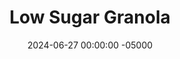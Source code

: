 ---
layout: post
title:  "Low Sugar Granola"
date:   2024-06-27 00:00:00 -05000
categories: 
- Recipes
- Finger Foods
permalink: /recipes/granola
image: /assets/Food/Finger Food/Granola/granola-cover.jpg
ing: granola-ing
facts: granola-facts
section1: 
start2: 
section2: 
start3: 
section3: 
start4: 
section4: 
start5: 
section5: 
Prep: 15
Rest: 
Cook: 30
Source1: https://m.youtube.com/watch?v=wKZ8_Bwi6mo&pp=ygUPaGVhbHRoeSBncmFub2xh
Source2: 
whisk: https://s.samsungfood.com/b7IQ0
tags: 
- granola
- granola bar
- oats
- oatmeal
- quick oats
- rolled oats
- nuts
- seeds
- cashews
- almonds
- peanuts
- pistachios
- walnuts
- sunflower seeds
- pumpkin seeds
- unsweetened applesauce
- egg white
- cinnamon
Description: Granola is a healthy snack; or is it? (cue Vsauce music).  Most store bought <a href="/misc/fake-healthy-foods#granola">granolas</a> tend to be filled with added sugars in the form of sweetened dried fruit, chocolate candies, and corn syrup to bind everything together, as well as unhealthy oils.  Not this granola though; it cuts down on the sugar and fat, leaving you with just the macronutrients from the food itself.  That being the oats and the nuts, which are the star of the show.  Mix in whatever nuts you have, toast the granola in the oven, and use on top of yogurt with fresh berries for a delicious and healthy breakfast!  If you prefer granola bars to granola, you should make my <a href="/recipes/granola-bars">Peanut Butter Banana Granola Bars</a>
Instructions: 
- Preheat your oven to 325F, and line a 9x13" pan with parchment paper<br><br>

- Add your oats to a large bowl. Roughly chop your nuts with a food processor, vegetable chopper, or knife, and add to the bowl. And in the rest of the dry ingredients (chia seeds, cinnamon, and salt) and mix with a spoon<br><br>
- <center><img src="/assets/Food/Finger Food/Granola/granola-2.jpg" alt="" class="instruction-image"></center><br>

- Pour in the applesauce and sweetener, and mix with your spoon until fully incorporated<br><br>

- In a small bowl, beat an egg white with a fork (or electric mixer) until foamy (about a few minutes by hand or 30 seconds with an electric mixer). Add the egg white to the granola and mix in fully<br><br>

- Transfer your mix to the pan, and press evenly with your hands, minimizing gaps<br><br>

- Bake for about 30 minutes, or until golden brown and lightly crispy. Let cool totally (at least 30 minutes on the counter) before breaking into small or large pieces (or both)<br><br>
- <center><img src="/assets/Food/Finger Food/Granola/granola-6.jpg" alt="" class="instruction-image"></center><br>

- This recipe makes 16 servings. I had a final baked weight of 672 g, meaning each serving is 42 g. Store in a Ziploc bag in the fridge
---